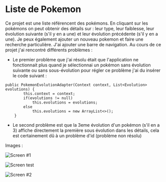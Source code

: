 
# Liste de Pokemon
Ce projet est une liste référencent des pokémons. En cliquant sur les pokémons on peut obtenir des détails sur : leur type, leur faiblesse, leur évolution suivante (s'il y en a une) et leur évolution précédente (s'il y en a une). Je peux également ajouter un nouveau pokemon et faire une recherche particulière. J'ai ajouter une barre de navigation.
Au cours de ce projet j'ai rencontré différents problèmes :

- Le premier problème que j'ai résolu était que l'application ne fonctionnait plus quand je sélectionnai un pokémon sans évolution suivante ou sans sous-évolution pour régler ce problème j'ai du insérer le code suivant : 
```
public PokemonEvolutionAdapter(Context context, List<Evolution> evolutions) {
        this.context = context;
        if(evolutions != null)
            this.evolutions = evolutions;
        else
            this.evolutions = new ArrayList<>();
    }
 ```
    
- Le second problème est que la 3eme évolution d'un pokémon (s'il en a 3) affiche directement la première sous évolution dans les détails, cela est certainement dû à un problème d'id (problème non résolu)


Images : 

![Screen #1](https://user-images.githubusercontent.com/47032498/55577395-cc97b400-5713-11e9-9b51-3609cef3f274.png)

![Screen test](‪C:\Users\Thomas\Pictures\appmobile.png)


![Screen #2](https://user-images.githubusercontent.com/47032498/55577397-ce617780-5713-11e9-95f3-3cfe6de044c3.png)


 
 
 

